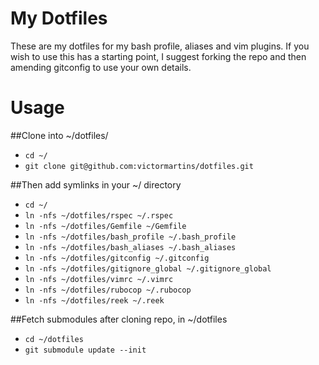 My Dotfiles
========

These are my dotfiles for my bash profile, aliases and vim plugins. If you wish to use this has a starting point, I suggest forking the repo and then amending gitconfig to use your own details.

Usage
========

##Clone into ~/dotfiles/

* `cd ~/`
* `git clone git@github.com:victormartins/dotfiles.git`

##Then add symlinks in your ~/ directory

* `cd ~/`
* `ln -nfs ~/dotfiles/rspec ~/.rspec`
* `ln -nfs ~/dotfiles/Gemfile ~/Gemfile`
* `ln -nfs ~/dotfiles/bash_profile ~/.bash_profile`
* `ln -nfs ~/dotfiles/bash_aliases ~/.bash_aliases`
* `ln -nfs ~/dotfiles/gitconfig ~/.gitconfig`
* `ln -nfs ~/dotfiles/gitignore_global ~/.gitignore_global`
* `ln -nfs ~/dotfiles/vimrc ~/.vimrc`
* `ln -nfs ~/dotfiles/rubocop ~/.rubocop`
* `ln -nfs ~/dotfiles/reek ~/.reek`

##Fetch submodules after cloning repo, in ~/dotfiles

* `cd ~/dotfiles`
* `git submodule update --init`
